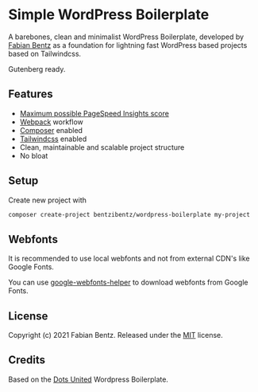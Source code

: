 Simple WordPress Boilerplate
===

A barebones, clean and minimalist WordPress Boilerplate, developed by
[Fabian Bentz](https://fabianbentz.de/) as a foundation for lightning fast WordPress based projects based on Tailwindcss.

Gutenberg ready.

Features
---

* [Maximum possible PageSpeed Insights score](https://developers.google.com/speed/pagespeed/insights/?url=http%3A%2F%2Fwordpress-boilerplate.dotsunited.de%2F&tab=mobile)
* [Webpack](https://github.com/webpack/webpack) workflow
* [Composer](https://github.com/composer/composer) enabled
* [Tailwindcss](https://github.com/tailwindcss/tailwindcss) enabled
* Clean, maintainable and scalable project structure
* No bloat

Setup
---
Create new project with

```bash
composer create-project bentzibentz/wordpress-boilerplate my-project
```

Webfonts
---

It is recommended to use local webfonts and not from external CDN's like
Google Fonts.

You can use [google-webfonts-helper](https://google-webfonts-helper.herokuapp.com)
to download webfonts from Google Fonts.

License
---

Copyright (c) 2021 Fabian Bentz.
Released under the [MIT](LICENSE) license.

Credits
---
Based on the [Dots United](https://dotsunited.de/) Wordpress Boilerplate.
